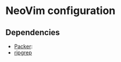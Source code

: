 # NeoVim configuration

## Dependencies

- [Packer](https://github.com/wbthomason/packer.nvim):
- [ripgrep](https://github.com/BurntSushi/ripgrep)

